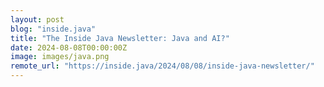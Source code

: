 ```yaml
---
layout: post
blog: "inside.java"
title: "The Inside Java Newsletter: Java and AI?"
date: 2024-08-08T00:00:00Z
image: images/java.png
remote_url: "https://inside.java/2024/08/08/inside-java-newsletter/"
---
```

